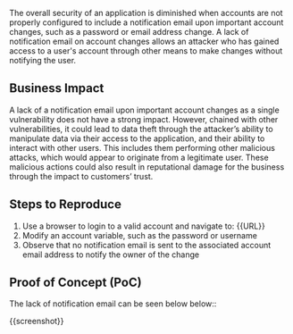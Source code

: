The overall security of an application is diminished when accounts are not properly configured to include a notification email upon important account changes, such as a password or email address change. A lack of notification email on account changes allows an attacker who has gained access to a user's account through other means to make changes without notifying the user.

## Business Impact

A lack of a notification email upon important account changes as a single vulnerability does not have a strong impact. However, chained with other vulnerabilities, it could lead to data theft through the attacker’s ability to manipulate data via their access to the application, and their ability to interact with other users. This includes them performing other malicious attacks, which would appear to originate from a legitimate user. These malicious actions could also result in reputational damage for the business through the impact to customers’ trust.

## Steps to Reproduce

1. Use a browser to login to a valid account and navigate to: {{URL}}
1. Modify an account variable, such as the password or username
1. Observe that no notification email is sent to the associated account email address to notify the owner of the change

## Proof of Concept (PoC)

The lack of notification email can be seen below below::

{{screenshot}}
